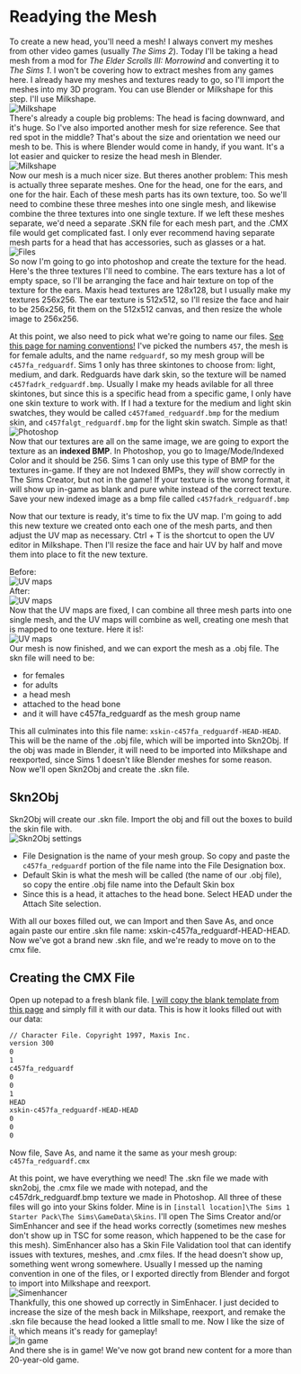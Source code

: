 # Readying the Mesh
To create a new head, you'll need a mesh! I always convert my meshes from other video games (usually *The Sims 2*). 
Today I'll be taking a head mesh from a mod for *The Elder Scrolls III: Morrowind* and converting it to *The Sims 1*. I won't be covering how to extract meshes from any games here. I already have my meshes and textures ready to go, so I'll import the meshes into my 3D program. You can use Blender or Milkshape for this step. I'll use Milkshape.  
![Milkshape](mesh1.jpg)  
There's already a couple big problems: The head is facing downward, and it's huge. So I've also imported another mesh for size reference. See that red spot in the middle? That's about the size and orientation we need our mesh to be. This is where Blender would come in handy, if you want. It's a lot easier and quicker to resize the head mesh in Blender.  
![Milkshape](mesh2.jpg)  
Now our mesh is a much nicer size. But theres another problem: This mesh is actually three separate meshes. One for the head, one for the ears, and one for the hair. Each of these mesh parts has its own texture, too. So we'll need to combine these three meshes into one single mesh, and likewise combine the three textures into one single texture. If we left these meshes separate, we'd need a separate .SKN file for each mesh part, and the .CMX file would get complicated fast. I only ever recommend having separate mesh parts for a head that has accessories, such as glasses or a hat.    
![Files](mesh3.jpg)   
So now I'm going to go into photoshop and create the texture for the head. Here's the three textures I'll need to combine. The ears texture has a lot of empty space, so I'll be arranging the face and hair texture on top of the texture for the ears. Maxis head textures are 128x128, but I usually make my textures 256x256. The ear texture is 512x512, so I'll resize the face and hair to be 256x256, fit them on the 512x512 canvas, and then resize the whole image to 256x256.  
 
At this point, we also need to pick what we're going to name our files. [See this page for naming conventions!](skn2objcxm.md) I've picked the numbers `457`, the mesh is for female adults, and the name `redguardf`, so my mesh group will be `c457fa_redguardf`. Sims 1 only has three skintones to choose from: light, medium, and dark. Redguards have dark skin, so the texture will be named `c457fadrk_redguardf.bmp`. Usually I make my heads avilable for all three skintones, but since this is a specific head from a specific game, I only have one skin texture to work with. If I had a texture for the medium and light skin swatches, they would be called `c457famed_redguardf.bmp` for the medium skin, and `c457falgt_redguardf.bmp` for the light skin swatch. Simple as that!  
![Photoshop](mesh4.jpg)  
Now that our textures are all on the same image, we are going to export the texture as an **indexed BMP**. In Photoshop, you go to Image/Mode/Indexed Color and it should be 256. Sims 1 can only use this type of BMP for the textures in-game. If they are not Indexed BMPs, they *will* show correctly in The Sims Creator, but not in the game! If your texture is the wrong format, it will show up in-game as blank and pure white instead of the correct texture. Save your new indexed image as a bmp file called `c457fadrk_redguardf.bmp`  

Now that our texture is ready, it's time to fix the UV map. I'm going to add this new texture we created onto each one of the mesh parts, and then adjust the UV map as necessary. Ctrl + T is the shortcut to open the UV editor in Milkshape. Then I'll resize the face and hair UV by half and move them into place to fit the new texture.   

Before:  
![UV maps](mesh5.jpg)   
After:  
![UV maps](mesh6.jpg)  
Now that the UV maps are fixed, I can combine all three mesh parts into one single mesh, and the UV maps will combine as well, creating one mesh that is mapped to one texture. Here it is!:  
![UV maps](mesh7.jpg)   
Our mesh is now finished, and we can export the mesh as a .obj file. The skn file will need to be:  
- for females
- for adults
- a head mesh
- attached to the head bone
- and it will have c457fa_redguardf as the mesh group name

This all culminates into this file name: `xskin-c457fa_redguardf-HEAD-HEAD`. This will be the name of the .obj file, which will be imported into Skn2Obj. If the obj was made in Blender, it will need to be imported into Milkshape and reexported, since Sims 1 doesn't like Blender meshes for some reason.    
Now we'll open Skn2Obj and create the .skn file.
## Skn2Obj  
Skn2Obj will create our .skn file. Import the obj and fill out the boxes to build the skin file with.  
![Skn2Obj settings](mesh8.jpg) 
- File Designation is the name of your mesh group. So copy and paste the `c457fa_redguardf` portion of the file name into the File Designation box.
- Default Skin is what the mesh will be called (the name of our .obj file), so copy the entire .obj file name into the Default Skin box
- Since this is a head, it attaches to the head bone. Select HEAD under the Attach Site selection.  

With all our boxes filled out, we can Import and then Save As, and once again paste our entire .skn file name: xskin-c457fa_redguardf-HEAD-HEAD. Now we've got a brand new .skn file, and we're ready to move on to the cmx file.

## Creating the CMX File
Open up notepad to a fresh blank file. [I will copy the blank template from this page](skn2objcxm.md) and simply fill it with our data. This is how it looks filled out with our data:  
```sh
// Character File. Copyright 1997, Maxis Inc.
version 300
0
1
c457fa_redguardf
0
0
1
HEAD
xskin-c457fa_redguardf-HEAD-HEAD
0
0
0
```
Now file, Save As, and name it the same as your mesh group: `c457fa_redguardf.cmx`  

At this point, we have everything we need! The .skn file we made with skn2obj, the .cmx file we made with notepad, and the c457drk_redguardf.bmp texture we made in Photoshop. All three of these files will go into your Skins folder. Mine is in `[install location]\The Sims 1 Starter Pack\The Sims\GameData\Skins`. I'll open The Sims Creator and/or SimEnhancer and see if the head works correctly (sometimes new meshes don't show up in TSC for some reason, which happened to be the case for this mesh). SimEnhancer also has a Skin File Validation tool that can identify issues with textures, meshes, and .cmx files. If the head doesn't show up, something went wrong somewhere. Usually I messed up the naming convention in one of the files, or I exported directly from Blender and forgot to import into Milkshape and reexport.  
![Simenhancer](mesh9.jpg)  
Thankfully, this one showed up correctly in SimEnhacer. I just decided to increase the size of the mesh back in Milkshape, reexport, and remake the .skn file because the head looked a little small to me. Now I like the size of it, which means it's ready for gameplay!  
![In game](mesh10.jpg)  
And there she is in game! We've now got brand new content for a more than 20-year-old game.  


